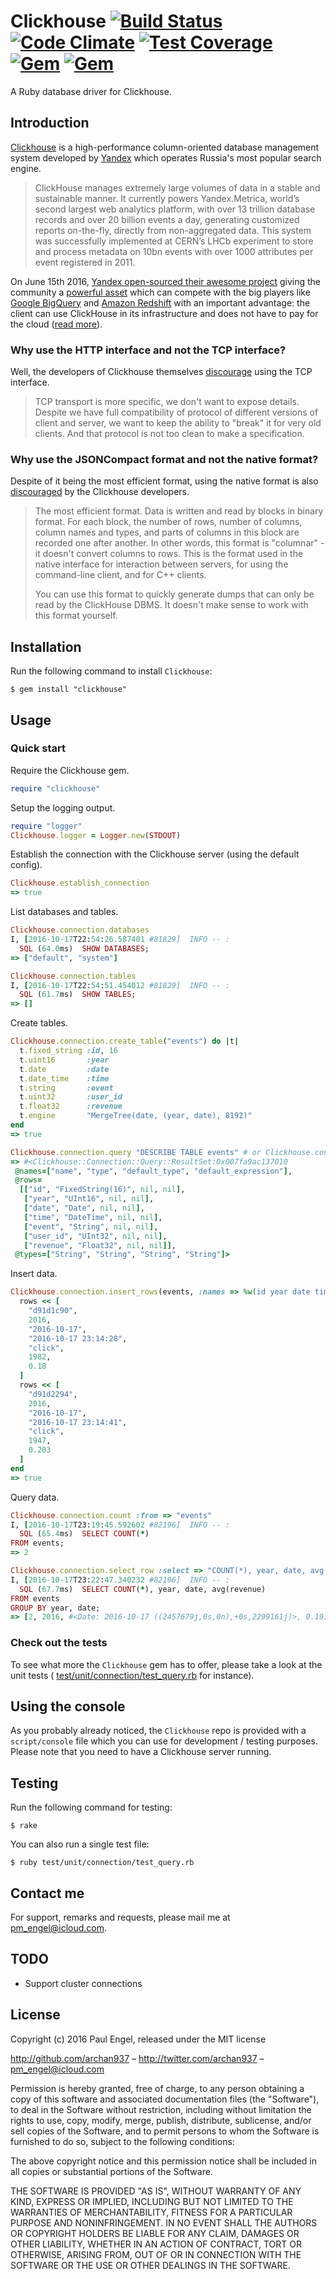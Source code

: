 # Clickhouse [![Build Status](https://travis-ci.org/archan937/clickhouse.svg?branch=master)](https://travis-ci.org/archan937/clickhouse) [![Code Climate](https://codeclimate.com/github/archan937/clickhouse/badges/gpa.svg)](https://codeclimate.com/github/archan937/clickhouse) [![Test Coverage](https://codeclimate.com/github/archan937/clickhouse/badges/coverage.svg)](https://codeclimate.com/github/archan937/clickhouse/coverage) [![Gem](https://img.shields.io/gem/v/clickhouse.svg)](https://rubygems.org/gems/clickhouse) [![Gem](https://img.shields.io/gem/dt/clickhouse.svg)](https://rubygems.org/gems/clickhouse)

A Ruby database driver for Clickhouse.

## Introduction

[Clickhouse](https://clickhouse.yandex) is a high-performance column-oriented database management system developed by [Yandex](https://yandex.com/company) which operates Russia's most popular search engine.

> ClickHouse manages extremely large volumes of data in a stable and sustainable manner. It currently powers Yandex.Metrica, world’s second largest web analytics platform, with over 13 trillion database records and over 20 billion events a day, generating customized reports on-the-fly, directly from non-aggregated data. This system was successfully implemented at CERN’s LHCb experiment to store and process metadata on 10bn events with over 1000 attributes per event registered in 2011.

On June 15th 2016, [Yandex open-sourced their awesome project](https://news.ycombinator.com/item?id=11908254) giving the community a [powerful asset](https://clickhouse.yandex/benchmark.html) which can compete with the big players like [Google BigQuery](https://cloud.google.com/bigquery/) and [Amazon Redshift](http://docs.aws.amazon.com/redshift/latest/mgmt/welcome.html) with an important advantage: the client can use ClickHouse in its infrastructure and does not have to pay for the cloud ([read more](https://translate.google.com/translate?sl=ru&tl=en&js=y&prev=_t&hl=en&ie=UTF-8&u=https://habrahabr.ru/company/yandex/blog/303282/)).

### Why use the HTTP interface and not the TCP interface?

Well, the developers of Clickhouse themselves [discourage](https://github.com/yandex/ClickHouse/issues/45#issuecomment-231194134) using the TCP interface.

> TCP transport is more specific, we don't want to expose details.
Despite we have full compatibility of protocol of different versions of client and server, we want to keep the ability to "break" it for very old clients. And that protocol is not too clean to make a specification.

### Why use the JSONCompact format and not the native format?

Despite of it being the most efficient format, using the native format is also [discouraged](https://clickhouse.yandex/reference_en.html#Native) by the Clickhouse developers.

> The most efficient format. Data is written and read by blocks in binary format. For each block, the number of rows, number of columns, column names and types, and parts of columns in this block are recorded one after another. In other words, this format is "columnar" - it doesn't convert columns to rows. This is the format used in the native interface for interaction between servers, for using the command-line client, and for C++ clients.
>
> You can use this format to quickly generate dumps that can only be read by the ClickHouse DBMS. It doesn't make sense to work with this format yourself.

## Installation

Run the following command to install `Clickhouse`:

    $ gem install "clickhouse"

## Usage

### Quick start

Require the Clickhouse gem.

```ruby
require "clickhouse"
```

Setup the logging output.

```ruby
require "logger"
Clickhouse.logger = Logger.new(STDOUT)
```

Establish the connection with the Clickhouse server (using the default config).

```ruby
Clickhouse.establish_connection
=> true
```

List databases and tables.

```ruby
Clickhouse.connection.databases
I, [2016-10-17T22:54:26.587401 #81829]  INFO -- :
  SQL (64.0ms)  SHOW DATABASES;
=> ["default", "system"]

Clickhouse.connection.tables
I, [2016-10-17T22:54:51.454012 #81829]  INFO -- :
  SQL (61.7ms)  SHOW TABLES;
=> []
```

Create tables.

```ruby
Clickhouse.connection.create_table("events") do |t|
  t.fixed_string :id, 16
  t.uint16       :year
  t.date         :date
  t.date_time    :time
  t.string       :event
  t.uint32       :user_id
  t.float32      :revenue
  t.engine       "MergeTree(date, (year, date), 8192)"
end
=> true

Clickhouse.connection.query "DESCRIBE TABLE events" # or Clickhouse.connection.describe_table "events"
=> #<Clickhouse::Connection::Query::ResultSet:0x007fa9ac137010
 @names=["name", "type", "default_type", "default_expression"],
 @rows=
  [["id", "FixedString(16)", nil, nil],
   ["year", "UInt16", nil, nil],
   ["date", "Date", nil, nil],
   ["time", "DateTime", nil, nil],
   ["event", "String", nil, nil],
   ["user_id", "UInt32", nil, nil],
   ["revenue", "Float32", nil, nil]],
 @types=["String", "String", "String", "String"]>
```

Insert data.

```ruby
Clickhouse.connection.insert_rows(events, :names => %w(id year date time event user_id revenue)) do |rows|
  rows << [
    "d91d1c90",
    2016,
    "2016-10-17",
    "2016-10-17 23:14:28",
    "click",
    1982,
    0.18
  ]
  rows << [
    "d91d2294",
    2016,
    "2016-10-17",
    "2016-10-17 23:14:41",
    "click",
    1947,
    0.203
  ]
end
=> true
```

Query data.

```ruby
Clickhouse.connection.count :from => "events"
I, [2016-10-17T23:19:45.592602 #82196]  INFO -- :
  SQL (65.4ms)  SELECT COUNT(*)
FROM events;
=> 2

Clickhouse.connection.select_row :select => "COUNT(*), year, date, avg(revenue)", :from => "events", :group => "year, date"
I, [2016-10-17T23:22:47.340232 #82196]  INFO -- :
  SQL (67.7ms)  SELECT COUNT(*), year, date, avg(revenue)
FROM events
GROUP BY year, date;
=> [2, 2016, #<Date: 2016-10-17 ((2457679j,0s,0n),+0s,2299161j)>, 0.1915000081062317]
```

### Check out the tests

To see what more the `Clickhouse` gem has to offer, please take a look at the unit tests ( [test/unit/connection/test_query.rb](https://github.com/archan937/clickhouse/blob/master/test/unit/connection/test_query.rb) for instance).

## Using the console

As you probably already noticed, the `Clickhouse` repo is provided with a `script/console` file which you can use for development / testing purposes. Please note that you need to have a Clickhouse server running.

## Testing

Run the following command for testing:

    $ rake

You can also run a single test file:

    $ ruby test/unit/connection/test_query.rb

## Contact me

For support, remarks and requests, please mail me at [pm_engel@icloud.com](mailto:pm_engel@icloud.com).

## TODO

* Support cluster connections

## License

Copyright (c) 2016 Paul Engel, released under the MIT license

http://github.com/archan937 – http://twitter.com/archan937 – pm_engel@icloud.com

Permission is hereby granted, free of charge, to any person obtaining a copy of this software and associated documentation files (the "Software"), to deal in the Software without restriction, including without limitation the rights to use, copy, modify, merge, publish, distribute, sublicense, and/or sell copies of the Software, and to permit persons to whom the Software is furnished to do so, subject to the following conditions:

The above copyright notice and this permission notice shall be included in all copies or substantial portions of the Software.

THE SOFTWARE IS PROVIDED "AS IS", WITHOUT WARRANTY OF ANY KIND, EXPRESS OR IMPLIED, INCLUDING BUT NOT LIMITED TO THE WARRANTIES OF MERCHANTABILITY, FITNESS FOR A PARTICULAR PURPOSE AND NONINFRINGEMENT. IN NO EVENT SHALL THE AUTHORS OR COPYRIGHT HOLDERS BE LIABLE FOR ANY CLAIM, DAMAGES OR OTHER LIABILITY, WHETHER IN AN ACTION OF CONTRACT, TORT OR OTHERWISE, ARISING FROM, OUT OF OR IN CONNECTION WITH THE SOFTWARE OR THE USE OR OTHER DEALINGS IN THE SOFTWARE.
